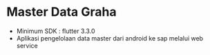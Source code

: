 # Master Data Graha

- Minimum SDK : flutter 3.3.0
- Aplikasi pengelolaan data master dari android ke sap melalui web service
